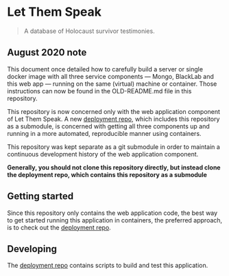 # Let Them Speak

> A database of Holocaust survivor testimonies.

## August 2020 note

This document once detailed how to carefully build a server or single docker
image with all three service components — Mongo, BlackLab and this web app —
running on the same (virtual) machine or container. Those instructions can now
be found in the OLD-README.md file in this repository.

This repository is now concerned only with the web application component of Let
Them Speak. A new [deployment repo](https://github.com/jakekara/lts-cloud),
which includes this repository as a submodule, is concerned with getting all
three components up and running in a more automated, reproducible manner using
containers.

This repository was kept separate as a git submodule in order to maintain a
continuous development history of the web application component.

**Generally, you should not clone this repository directly, but instead clone
the deployment repo, which contains this repository as a submodule**

## Getting started

Since this repository only contains the web application code, the best way to
get started running this application in containers, the preferred approach, is
to check out the [deployment repo](https://github.com/jakekara/lts-cloud).

## Developing

The [deployment repo](https://github.com/jakekara/lts-cloud) contains scripts to
build and test this application.
